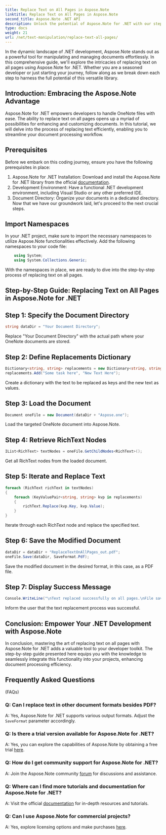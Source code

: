 ```yaml
---
title: Replace Text on All Pages in Aspose.Note
linktitle: Replace Text on All Pages in Aspose.Note
second_title: Aspose.Note .NET API
description: Unlock the potential of Aspose.Note for .NET with our step-by-step guide on replacing text across all pages. Streamline document processing effortlessly.
type: docs
weight: 21
url: /net/text-manipulation/replace-text-all-pages/
---
```

In the dynamic landscape of .NET development, Aspose.Note stands out as a powerful tool for manipulating and managing documents effortlessly. In this comprehensive guide, we'll explore the intricacies of replacing text on all pages using Aspose.Note for .NET. Whether you are a seasoned developer or just starting your journey, follow along as we break down each step to harness the full potential of this versatile library.
## Introduction: Embracing the Aspose.Note Advantage
Aspose.Note for .NET empowers developers to handle OneNote files with ease. The ability to replace text on all pages opens up a myriad of possibilities for enhancing and customizing documents. In this tutorial, we will delve into the process of replacing text efficiently, enabling you to streamline your document processing workflow.
## Prerequisites
Before we embark on this coding journey, ensure you have the following prerequisites in place:
1. Aspose.Note for .NET Installation: Download and install the Aspose.Note for .NET library from the official [documentation](https://reference.aspose.com/note/net/).
2. Development Environment: Have a functional .NET development environment, including Visual Studio or any other preferred IDE.
3. Document Directory: Organize your documents in a dedicated directory.
Now that we have our groundwork laid, let's proceed to the next crucial steps.
## Import Namespaces
In your .NET project, make sure to import the necessary namespaces to utilize Aspose.Note functionalities effectively. Add the following namespaces to your code file:
```csharp
    using System;
    using System.Collections.Generic;
```
With the namespaces in place, we are ready to dive into the step-by-step process of replacing text on all pages.
## Step-by-Step Guide: Replacing Text on All Pages in Aspose.Note for .NET
## Step 1: Specify the Document Directory
```csharp
string dataDir = "Your Document Directory";
```
Replace "Your Document Directory" with the actual path where your OneNote documents are stored.
## Step 2: Define Replacements Dictionary
```csharp
Dictionary<string, string> replacements = new Dictionary<string, string>();
replacements.Add("Some task here", "New Text Here");
```
Create a dictionary with the text to be replaced as keys and the new text as values.
## Step 3: Load the Document
```csharp
Document oneFile = new Document(dataDir + "Aspose.one");
```
Load the targeted OneNote document into Aspose.Note.
## Step 4: Retrieve RichText Nodes
```csharp
IList<RichText> textNodes = oneFile.GetChildNodes<RichText>();
```
Get all RichText nodes from the loaded document.
## Step 5: Iterate and Replace Text
```csharp
foreach (RichText richText in textNodes)
{
    foreach (KeyValuePair<string, string> kvp in replacements)
    {
        richText.Replace(kvp.Key, kvp.Value);
    }
}
```
Iterate through each RichText node and replace the specified text.
## Step 6: Save the Modified Document
```csharp
dataDir = dataDir + "ReplaceTextOnAllPages_out.pdf";
oneFile.Save(dataDir, SaveFormat.Pdf);
```
Save the modified document in the desired format, in this case, as a PDF file.
## Step 7: Display Success Message
```csharp
Console.WriteLine("\nText replaced successfully on all pages.\nFile saved at " + dataDir);
```
Inform the user that the text replacement process was successful.
## Conclusion: Empower Your .NET Development with Aspose.Note
In conclusion, mastering the art of replacing text on all pages with Aspose.Note for .NET adds a valuable tool to your developer toolkit. The step-by-step guide presented here equips you with the knowledge to seamlessly integrate this functionality into your projects, enhancing document processing efficiency.
## Frequently Asked Questions
 (FAQs)
### Q: Can I replace text in other document formats besides PDF?
A: Yes, Aspose.Note for .NET supports various output formats. Adjust the `SaveFormat` parameter accordingly.
### Q: Is there a trial version available for Aspose.Note for .NET?
A: Yes, you can explore the capabilities of Aspose.Note by obtaining a free trial [here](https://releases.aspose.com/).
### Q: How do I get community support for Aspose.Note for .NET?
A: Join the Aspose.Note community [forum](https://forum.aspose.com/c/note/28) for discussions and assistance.
### Q: Where can I find more tutorials and documentation for Aspose.Note for .NET?
A: Visit the official [documentation](https://reference.aspose.com/note/net/) for in-depth resources and tutorials.
### Q: Can I use Aspose.Note for commercial projects?
A: Yes, explore licensing options and make purchases [here](https://purchase.aspose.com/buy).